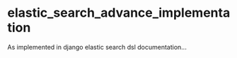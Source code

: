 # elastic_search_advance_implementation
As implemented in django elastic search dsl documentation...
